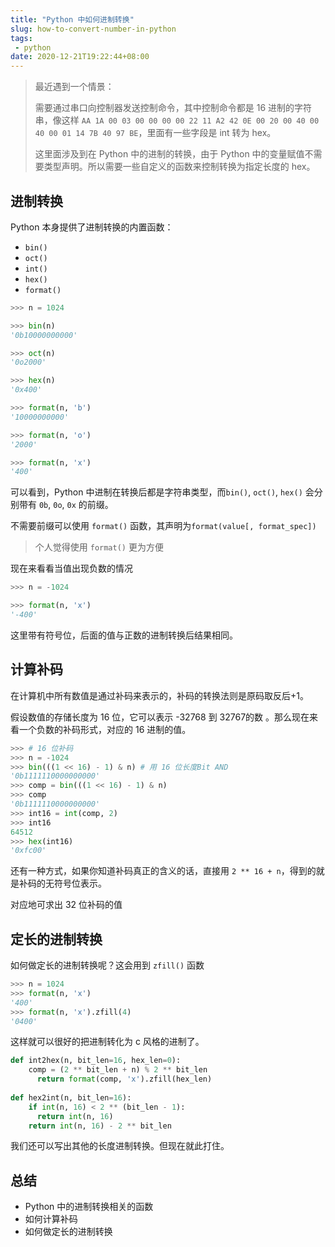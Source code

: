 ```yaml
---
title: "Python 中如何进制转换"
slug: how-to-convert-number-in-python
tags:
 - python
date: 2020-12-21T19:22:44+08:00
---
```



> 最近遇到一个情景：
>
> 需要通过串口向控制器发送控制命令，其中控制命令都是 16 进制的字符串，像这样 `AA 1A 00 03 00 00 00 00 22 11 A2 42 0E 00 20 00 40 00 40 00 01 14 7B 40 97 BE`，里面有一些字段是 int 转为 hex。
>
> 这里面涉及到在 Python 中的进制的转换，由于 Python 中的变量赋值不需要类型声明。所以需要一些自定义的函数来控制转换为指定长度的 hex。

## 进制转换

Python 本身提供了进制转换的内置函数：

- `bin()`
-  `oct()`
-   `int()`
-  `hex()`
-  `format()`

```python
>>> n = 1024

>>> bin(n)
'0b10000000000'

>>> oct(n)
'0o2000'

>>> hex(n)
'0x400'

>>> format(n, 'b')
'10000000000'

>>> format(n, 'o')
'2000'

>>> format(n, 'x')
'400'
```

可以看到，Python 中进制在转换后都是字符串类型，而`bin()`, `oct()`, `hex()` 会分别带有 `0b`, `0o`, `0x` 的前缀。

不需要前缀可以使用 `format()` 函数，其声明为`format(value[, format_spec])`

> 个人觉得使用 `format()` 更为方便 

现在来看看当值出现负数的情况

~~~python
>>> n = -1024

>>> format(n, 'x')
'-400'
~~~

这里带有符号位，后面的值与正数的进制转换后结果相同。

## 计算补码

在计算机中所有数值是通过补码来表示的，补码的转换法则是原码取反后+1。

假设数值的存储长度为 16 位，它可以表示 -32768 到 32767的数 。那么现在来看一个负数的补码形式，对应的 16 进制的值。

```python
>>> # 16 位补码
>>> n = -1024
>>> bin(((1 << 16) - 1) & n) # 用 16 位长度Bit AND
'0b1111110000000000'
>>> comp = bin(((1 << 16) - 1) & n)
>>> comp
'0b1111110000000000'
>>> int16 = int(comp, 2)
>>> int16
64512
>>> hex(int16)
'0xfc00'
```

还有一种方式，如果你知道补码真正的含义的话，直接用 `2 ** 16 + n`，得到的就是补码的无符号位表示。

对应地可求出 32 位补码的值

## 定长的进制转换

如何做定长的进制转换呢？这会用到 `zfill()` 函数

```python
>>> n = 1024
>>> format(n, 'x')
'400'
>>> format(n, 'x').zfill(4)
'0400'

```

这样就可以很好的把进制转化为 c 风格的进制了。

```python
def int2hex(n, bit_len=16, hex_len=0):
  	comp = (2 ** bit_len + n) % 2 ** bit_len
	  return format(comp, 'x').zfill(hex_len)
  
def hex2int(n, bit_len=16):
  	if int(n, 16) < 2 ** (bit_len - 1):
      return int(n, 16)
    return int(n, 16) - 2 ** bit_len
```

我们还可以写出其他的长度进制转换。但现在就此打住。

## 总结

- Python 中的进制转换相关的函数
- 如何计算补码
- 如何做定长的进制转换
